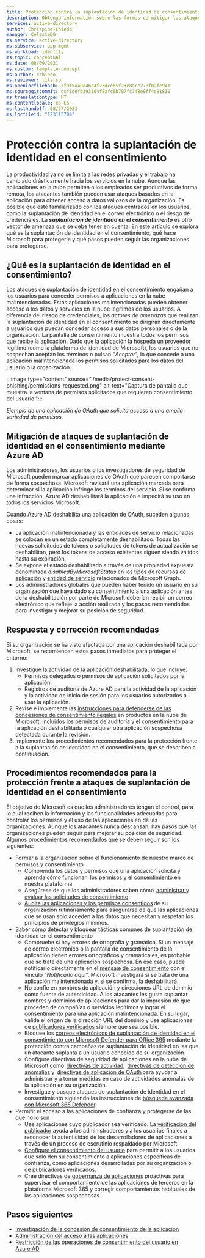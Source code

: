 ```yaml
---
title: Protección contra la suplantación de identidad de consentimiento | Administración de aplicaciones de Azure AD
description: Obtenga información sobre las formas de mitigar los ataques de suplantación de identidad de consentimiento basados en la aplicación mediante Azure AD.
services: active-directory
author: Chrispine-Chiedo
manager: CelesteDG
ms.service: active-directory
ms.subservice: app-mgmt
ms.workload: identity
ms.topic: conceptual
ms.date: 08/09/2021
ms.custom: template-concept
ms.author: cchiedo
ms.reviewer: tilarso
ms.openlocfilehash: 7f9f5a49a46c4f73dce65f23e8ace278f02fe941
ms.sourcegitcommit: dcf1defb393104f8afc6b707fc748e0ff4c81830
ms.translationtype: HT
ms.contentlocale: es-ES
ms.lasthandoff: 08/27/2021
ms.locfileid: "123113704"
---
```

# <a name="protecting-against-consent-phishing"></a>Protección contra la suplantación de identidad en el consentimiento

La productividad ya no se limita a las redes privadas y el trabajo ha cambiado drásticamente hacia los servicios en la nube. Aunque las aplicaciones en la nube permiten a los empleados ser productivos de forma remota, los atacantes también pueden usar ataques basados en la aplicación para obtener acceso a datos valiosos de la organización. Es posible que esté familiarizado con los ataques centrados en los usuarios, como la suplantación de identidad en el correo electrónico o el riesgo de credenciales. La ***suplantación de identidad en el consentimiento*** es otro vector de amenaza que se debe tener en cuenta.
En este artículo se explora qué es la suplantación de identidad en el consentimiento, qué hace Microsoft para protegerle y qué pasos pueden seguir las organizaciones para protegerse.

## <a name="what-is-consent-phishing"></a>¿Qué es la suplantación de identidad en el consentimiento?

Los ataques de suplantación de identidad en el consentimiento engañan a los usuarios para conceder permisos a aplicaciones en la nube malintencionadas. Estas aplicaciones malintencionadas pueden obtener acceso a los datos y servicios en la nube legítimos de los usuarios. A diferencia del riesgo de credenciales, los *actores de amenazas* que realizan la suplantación de identidad en el consentimiento se dirigirán directamente a usuarios que puedan conceder acceso a sus datos personales o de la organización. La pantalla de consentimiento muestra todos los permisos que recibe la aplicación. Dado que la aplicación la hospeda un proveedor legítimo (como la plataforma de identidad de Microsoft), los usuarios que no sospechan aceptan los términos o pulsan "*Aceptar*", lo que concede a una aplicación malintencionada los permisos solicitados para los datos del usuario o la organización.

:::image type="content" source="./media/protect-consent-phishing/permissions-requested.png" alt-text="Captura de pantalla que muestra la ventana de permisos solicitados que requieren consentimiento del usuario.":::

*Ejemplo de una aplicación de OAuth que solicita acceso a una amplia variedad de permisos.*

## <a name="mitigating-consent-phishing-attacks-using-azure-ad"></a>Mitigación de ataques de suplantación de identidad en el consentimiento mediante Azure AD

Los administradores, los usuarios o los investigadores de seguridad de Microsoft pueden marcar aplicaciones de OAuth que parecen comportarse de forma sospechosa. Microsoft revisará una aplicación marcada para determinar si la aplicación infringe los términos del servicio. Si se confirma una infracción, Azure AD deshabilitará la aplicación e impedirá su uso en todos los servicios Microsoft.

Cuando Azure AD deshabilita una aplicación de OAuth, suceden algunas cosas:
- La aplicación malintencionada y las entidades de servicio relacionadas se colocan en un estado completamente deshabilitado. Todas las nuevas solicitudes de tokens o solicitudes de tokens de actualización se deshabilitan, pero los tokens de acceso existentes siguen siendo válidos hasta su expiración.
- Se expone el estado deshabilitado a través de una propiedad expuesta denominada *disabledByMicrosoftStatus* en los tipos de recursos de [aplicación](/graph/api/resources/application?view=graph-rest-1.0&preserve-view=true) y [entidad de servicio](/graph/api/resources/serviceprincipal?view=graph-rest-1.0&preserve-view=true) relacionados de Microsoft Graph.
- Los administradores globales que pueden haber tenido un usuario en su organización que haya dado su consentimiento a una aplicación antes de la deshabilitación por parte de Microsoft deberían recibir un correo electrónico que refleje la acción realizada y los pasos recomendados para investigar y mejorar su posición de seguridad.

## <a name="recommended-response-and-remediation"></a>Respuesta y corrección recomendadas

Si su organización se ha visto afectada por una aplicación deshabilitada por Microsoft, se recomiendan estos pasos inmediatos para proteger el entorno:

1. Investigue la actividad de la aplicación deshabilitada, lo que incluye:
    - Permisos delegados o permisos de aplicación solicitados por la aplicación.
    - Registros de auditoría de Azure AD para la actividad de la aplicación y la actividad de inicio de sesión para los usuarios autorizados a usar la aplicación.
1. Revise e implemente las [instrucciones para defenderse de las concesiones de consentimiento ilegales](/microsoft-365/security/office-365-security/detect-and-remediate-illicit-consent-grants?view=o365-worldwide&preserve-view=true) en productos en la nube de Microsoft, incluidos los permisos de auditoría y el consentimiento para la aplicación deshabilitada o cualquier otra aplicación sospechosa detectada durante la revisión.
1. Implemente los procedimientos recomendados para la protección frente a la suplantación de identidad en el consentimiento, que se describen a continuación.


## <a name="best-practices-for-hardening-against-consent-phishing-attacks"></a>Procedimientos recomendados para la protección frente a ataques de suplantación de identidad en el consentimiento

El objetivo de Microsoft es que los administradores tengan el control, para lo cual reciben la información y las funcionalidades adecuadas para controlar los permisos y el uso de las aplicaciones en de las organizaciones. Aunque los atacantes nunca descansan, hay pasos que las organizaciones pueden seguir para mejorar su posición de seguridad. Algunos procedimientos recomendados que se deben seguir son los siguientes:

* Formar a la organización sobre el funcionamiento de nuestro marco de permisos y consentimiento
    - Comprenda los datos y permisos que una aplicación solicita y aprenda cómo funcionan  [los permisos y el consentimiento](../develop/v2-permissions-and-consent.md) en nuestra plataforma.
    - Asegúrese de que los administradores saben cómo  [administrar y evaluar las solicitudes de consentimiento](./manage-consent-requests.md).
    - [Audite las aplicaciones y los permisos consentidos](/azure/security/fundamentals/steps-secure-identity#audit-apps-and-consented-permissions) de su organización rutinariamente para asegurarse de que las aplicaciones que se usan solo acceden a los datos que necesitan y respetan los principios de privilegios mínimos.
* Saber cómo detectar y bloquear tácticas comunes de suplantación de identidad en el consentimiento
    - Compruebe si hay errores de ortografía y gramática. Si un mensaje de correo electrónico o la pantalla de consentimiento de la aplicación tienen errores ortográficos y gramaticales, es probable que se trate de una aplicación sospechosa. En ese caso, puede notificarlo directamente en el [mensaje de consentimiento](../develop/application-consent-experience.md#building-blocks-of-the-consent-prompt) con el vínculo "*Notificarlo aquí*". Microsoft investigará si se trata de una aplicación malintencionada y, si se confirma, la deshabilitará.
    - No confíe en nombres de aplicación y direcciones URL de dominio como fuente de autenticidad. A los atacantes les gusta suplantar nombres y dominios de aplicaciones para dar la impresión de que proceden de compañías o servicios legítimos y lograr el consentimiento para una aplicación malintencionada. En su lugar, valide el origen de la dirección URL del dominio y use aplicaciones de [publicadores verificados](../develop/publisher-verification-overview.md) siempre que sea posible.
    - Bloquee los [correos electrónicos de suplantación de identidad en el consentimiento con Microsoft Defender para Office 365](/microsoft-365/security/office-365-security/set-up-anti-phishing-policies?view=o365-worldwide&preserve-view=true#impersonation-settings-in-anti-phishing-policies-in-microsoft-defender-for-office-365) mediante la protección contra campañas de suplantación de identidad en las que un atacante suplanta a un usuario conocido de su organización.
    - Configure directivas de seguridad de aplicaciones en la nube de Microsoft como  [directivas de actividad](/cloud-app-security/user-activity-policies),  [directivas de detección de anomalías](/cloud-app-security/anomaly-detection-policy) y  [directivas de aplicación de OAuth](/cloud-app-security/app-permission-policy) para ayudar a administrar y a tomar medidas en caso de actividades anómalas de la aplicación en su organización.
    - Investigue y busque ataques de suplantación de identidad en el consentimiento siguiendo las instrucciones de [búsqueda avanzada con Microsoft 365 Defender](/microsoft-365/security/defender/advanced-hunting-overview?view=o365-worldwide&preserve-view=true).
* Permitir el acceso a las aplicaciones de confianza y protegerse de las que no lo son
    - Use aplicaciones cuyo publicador sea verificado. La [verificación del publicador](../develop/publisher-verification-overview.md) ayuda a los administradores y a los usuarios finales a reconocer la autenticidad de los desarrolladores de aplicaciones a través de un proceso de escrutinio respaldado por Microsoft.
    - [Configure el consentimiento del usuario](./configure-user-consent.md?tabs=azure-portal) para permitir a los usuarios que solo den su consentimiento a aplicaciones específicas de confianza, como aplicaciones desarrolladas por su organización o de publicadores verificados.
    - Cree directivas de [gobernanza de aplicaciones](/microsoft-365/compliance/app-governance-manage-app-governance?view=o365-worldwide&preserve-view=true) proactivas para supervisar el comportamiento de las aplicaciones de terceros en la plataforma Microsoft 365 y corregir comportamientos habituales de las aplicaciones sospechosas.

## <a name="next-steps"></a>Pasos siguientes

* [Investigación de la concesión de consentimiento de la aplicación](/security/compass/incident-response-playbook-app-consent)
* [Administración del acceso a las aplicaciones](./what-is-access-management.md)
* [Restricción de las operaciones de consentimiento del usuario en Azure AD](/azure/security/fundamentals/steps-secure-identity#restrict-user-consent-operations)
